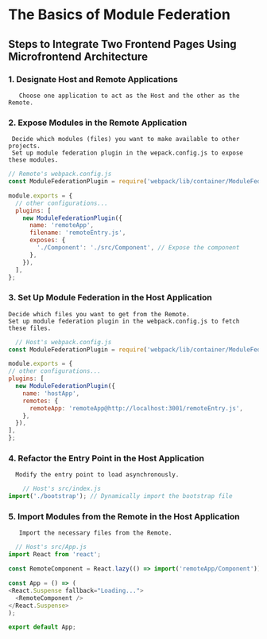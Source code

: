 # The Basics of Module Federation

## Steps to Integrate Two Frontend Pages Using Microfrontend Architecture

### 1. Designate Host and Remote Applications
       Choose one application to act as the Host and the other as the Remote.
### 2. Expose Modules in the Remote Application
     Decide which modules (files) you want to make available to other projects.
     Set up module federation plugin in the wepack.config.js to expose these modules.
``` javascript
// Remote's webpack.config.js
const ModuleFederationPlugin = require('webpack/lib/container/ModuleFederationPlugin');

module.exports = {
  // other configurations...
  plugins: [
    new ModuleFederationPlugin({
      name: 'remoteApp',
      filename: 'remoteEntry.js',
      exposes: {
        './Component': './src/Component', // Expose the component
      },
    }),
  ],
};
```


### 3. Set Up Module Federation in the Host Application 
    Decide which files you want to get from the Remote.
    Set up module federation plugin in the webpack.config.js to fetch these files.
  ``` javaScript
    // Host's webpack.config.js
const ModuleFederationPlugin = require('webpack/lib/container/ModuleFederationPlugin');

module.exports = {
  // other configurations...
  plugins: [
    new ModuleFederationPlugin({
      name: 'hostApp',
      remotes: {
        remoteApp: 'remoteApp@http://localhost:3001/remoteEntry.js',
      },
    }),
  ],
};
```
### 4. Refactor the Entry Point in the Host Application
      Modify the entry point to load asynchronously.
  ``` javaScript
      // Host's src/index.js
import('./bootstrap'); // Dynamically import the bootstrap file
```


### 5. Import Modules from the Remote in the Host Application
       Import the necessary files from the Remote.
  ``` javaScript
    // Host's src/App.js
import React from 'react';

const RemoteComponent = React.lazy(() => import('remoteApp/Component'));

const App = () => (
  <React.Suspense fallback="Loading...">
    <RemoteComponent />
  </React.Suspense>
);

export default App;
```

    
